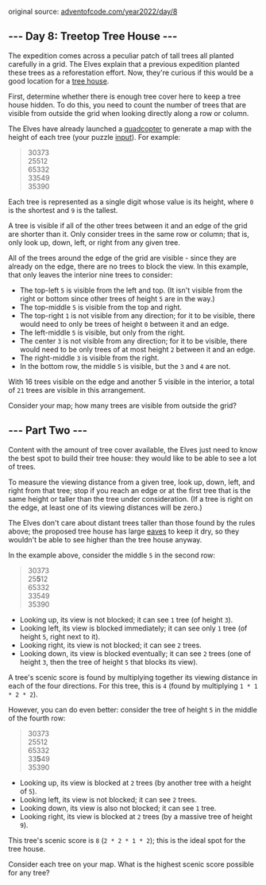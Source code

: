 original source: [adventofcode.com/year2022/day/8](https://adventofcode.com/2022/day/8)

## --- Day 8: Treetop Tree House ---

The expedition comes across a peculiar patch of tall trees all planted carefully in a grid. The Elves explain that a 
previous expedition planted these trees as a reforestation effort. Now, they're curious if this would be a good location 
for a [tree house](https://en.wikipedia.org/wiki/Tree_house).

First, determine whether there is enough tree cover here to keep a tree house hidden. To do this, you need to count the 
number of trees that are visible from outside the grid when looking directly along a row or column.

The Elves have already launched a [quadcopter](https://en.wikipedia.org/wiki/Quadcopter) to generate a map with the 
height of each tree (your puzzle [input](https://github.com/Kidchai/AdventOfCode/blob/main/src/year2022/Day08/input.txt)). 
For example:

> 30373  
> 25512  
> 65332  
> 33549  
> 35390

Each tree is represented as a single digit whose value is its height, where `0` is the shortest and `9` is the tallest.

A tree is visible if all of the other trees between it and an edge of the grid are shorter than it. Only consider trees 
in the same row or column; that is, only look up, down, left, or right from any given tree.

All of the trees around the edge of the grid are visible - since they are already on the edge, there are no trees to 
block the view. In this example, that only leaves the interior nine trees to consider:

- The top-left `5` is visible from the left and top. (It isn't visible from the right or bottom since other trees of 
height `5` are in the way.)
- The top-middle `5` is visible from the top and right.
- The top-right `1` is not visible from any direction; for it to be visible, there would need to only be trees of height 
`0` between it and an edge.
- The left-middle `5` is visible, but only from the right.
- The center `3` is not visible from any direction; for it to be visible, there would need to be only trees of at most 
height `2` between it and an edge.
- The right-middle `3` is visible from the right.
- In the bottom row, the middle `5` is visible, but the `3` and `4` are not.

With 16 trees visible on the edge and another 5 visible in the interior, a total of `21` trees are visible in this 
arrangement.

Consider your map; how many trees are visible from outside the grid?

## --- Part Two ---

Content with the amount of tree cover available, the Elves just need to know the best spot to build their tree house: 
they would like to be able to see a lot of trees.

To measure the viewing distance from a given tree, look up, down, left, and right from that tree; stop if you reach an 
edge or at the first tree that is the same height or taller than the tree under consideration. (If a tree is right on 
the edge, at least one of its viewing distances will be zero.)

The Elves don't care about distant trees taller than those found by the rules above; the proposed tree house has large 
[eaves](https://en.wikipedia.org/wiki/Eaves) to keep it dry, so they wouldn't be able to see higher than the tree house 
anyway.

In the example above, consider the middle `5` in the second row:

> 30373  
> 25**5**12  
> 65332  
> 33549  
> 35390 
- Looking up, its view is not blocked; it can see `1` tree (of height `3`).
- Looking left, its view is blocked immediately; it can see only `1` tree (of height `5`, right next to it).
- Looking right, its view is not blocked; it can see `2` trees.
- Looking down, its view is blocked eventually; it can see `2` trees (one of height `3`, then the tree of height `5` 
that blocks its view).

A tree's scenic score is found by multiplying together its viewing distance in each of the four directions. For this 
tree, this is `4` (found by multiplying `1 * 1 * 2 * 2`).

However, you can do even better: consider the tree of height `5` in the middle of the fourth row:

> 30373  
> 25512  
> 65332  
> 33**5**49  
> 35390
- Looking up, its view is blocked at `2` trees (by another tree with a height of `5`).
- Looking left, its view is not blocked; it can see `2` trees.
- Looking down, its view is also not blocked; it can see `1` tree.
- Looking right, its view is blocked at `2` trees (by a massive tree of height `9`).

This tree's scenic score is `8` (`2 * 2 * 1 * 2`); this is the ideal spot for the tree house.

Consider each tree on your map. What is the highest scenic score possible for any tree?